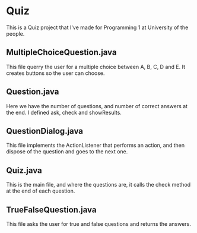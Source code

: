 # Quiz

This is a Quiz project that I've made for Programming 1 at University of the people.

## MultipleChoiceQuestion.java

This file querry the user for a multiple choice between A, B, C, D and E. It creates buttons so the user can choose.

## Question.java

Here we have the number of questions, and number of correct answers at the end. I defined ask, check and showResults.

## QuestionDialog.java

This file implements the ActionListener that performs an action, and then dispose of the question and goes to the next one.

## Quiz.java

This is the main file, and where the questions are, it calls the check method at the end of each question.

## TrueFalseQuestion.java

This file asks the user for true and false questions and returns the answers.
